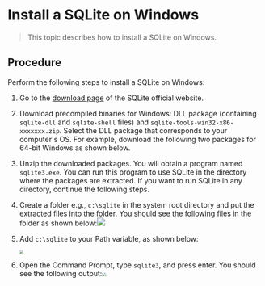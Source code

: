#  Install a SQLite on Windows

> This topic describes how to install a SQLite on Windows.

## Procedure

Perform the following steps to install a SQLite on Windows:

1. Go to the [download page](https://sqlite.org/download.html) of the SQLite official website.

2. Download precompiled binaries for Windows: DLL package (containing `sqlite-dll` and `sqlite-shell` files) and `sqlite-tools-win32-x86-xxxxxxx.zip`. Select the DLL package that corresponds to your computer's OS. For example, download the following two packages for 64-bit Windows as shown below.

3. Unzip the downloaded packages. You will obtain a program named `sqlite3.exe`. You can run this program to use SQLite in the directory where the packages are extracted. If you want to run SQLite in any directory, continue the following steps.

4. Create a folder e.g., `c:\sqlite` in the system root directory and put the extracted files into the folder. You should see the following files in the folder as shown below:![](/Users/liyan/Desktop/所需图片/sqliteforenglish.png)

5. Add `c:\sqlite` to your Path variable, as shown below:

   <img src="/Users/liyan/Desktop/所需图片/setenvironmentvariable.png" style="zoom:48%;" />

6. Open the Command Prompt, type `sqlite3`, and  press enter. You should see the following output:<img src="/Users/liyan/Desktop/commandoutput.png" style="zoom:48%;" />

